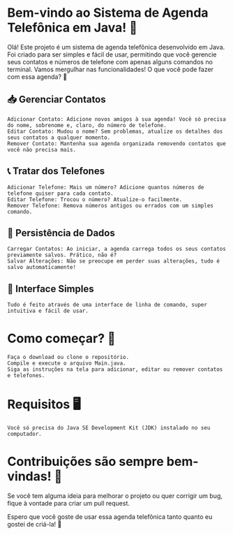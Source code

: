 # Bem-vindo ao Sistema de Agenda Telefônica em Java! 📒

Olá! Este projeto é um sistema de agenda telefônica desenvolvido em Java. Foi criado para ser simples e fácil de usar, permitindo que você gerencie seus contatos e números de telefone com apenas alguns comandos no terminal. Vamos mergulhar nas funcionalidades!
O que você pode fazer com essa agenda? 🌟

## 📥 Gerenciar Contatos

    Adicionar Contato: Adicione novos amigos à sua agenda! Você só precisa do nome, sobrenome e, claro, do número de telefone.
    Editar Contato: Mudou o nome? Sem problemas, atualize os detalhes dos seus contatos a qualquer momento.
    Remover Contato: Mantenha sua agenda organizada removendo contatos que você não precisa mais.

## 📞 Tratar dos Telefones

    Adicionar Telefone: Mais um número? Adicione quantos números de telefone quiser para cada contato.
    Editar Telefone: Trocou o número? Atualize-o facilmente.
    Remover Telefone: Remova números antigos ou errados com um simples comando.

## 💾 Persistência de Dados

    Carregar Contatos: Ao iniciar, a agenda carrega todos os seus contatos previamente salvos. Prático, não é?
    Salvar Alterações: Não se preocupe em perder suas alterações, tudo é salvo automaticamente!

## 👀 Interface Simples

    Tudo é feito através de uma interface de linha de comando, super intuitiva e fácil de usar.

# Como começar? 🚀

    Faça o download ou clone o repositório.
    Compile e execute o arquivo Main.java.
    Siga as instruções na tela para adicionar, editar ou remover contatos e telefones.

# Requisitos 🖥️

    Você só precisa do Java SE Development Kit (JDK) instalado no seu computador.

# Contribuições são sempre bem-vindas! 🤝

Se você tem alguma ideia para melhorar o projeto ou quer corrigir um bug, fique à vontade para criar um pull request.

Espero que você goste de usar essa agenda telefônica tanto quanto eu gostei de criá-la! 🎉
